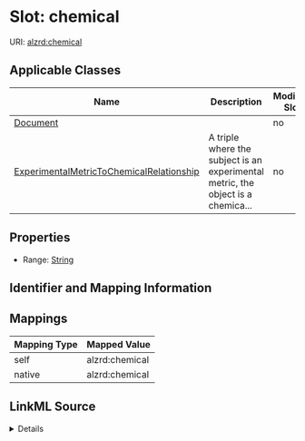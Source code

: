 

# Slot: chemical

URI: [alzrd:chemical](http://w3id.org/ontogpt/alzrdchemical)



<!-- no inheritance hierarchy -->





## Applicable Classes

| Name | Description | Modifies Slot |
| --- | --- | --- |
| [Document](Document.md) |  |  no  |
| [ExperimentalMetricToChemicalRelationship](ExperimentalMetricToChemicalRelationship.md) | A triple where the subject is an experimental metric, the object is a chemica... |  no  |







## Properties

* Range: [String](String.md)





## Identifier and Mapping Information








## Mappings

| Mapping Type | Mapped Value |
| ---  | ---  |
| self | alzrd:chemical |
| native | alzrd:chemical |




## LinkML Source

<details>
```yaml
name: chemical
alias: chemical
domain_of:
- Document
- ExperimentalMetricToChemicalRelationship
range: string

```
</details>